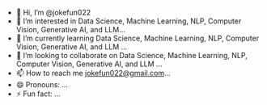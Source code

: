 - 👋 Hi, I’m @jokefun022
- 👀 I’m interested in Data Science, Machine Learning, NLP, Computer Vision, Generative AI, and LLM...
- 🌱 I’m currently learning Data Science, Machine Learning, NLP, Computer Vision, Generative AI, and LLM ...
- 💞️ I’m looking to collaborate on Data Science, Machine Learning, NLP, Computer Vision, Generative AI, and LLM ...
- 📫 How to reach me jokefun022@gmail.com...
- 😄 Pronouns: ...
- ⚡ Fun fact: ...

<!---
jokefun022/jokefun022 is a ✨ special ✨ repository because its `README.md` (this file) appears on your GitHub profile.
You can click the Preview link to take a look at your changes.
--->
